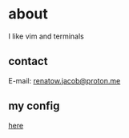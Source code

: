 # about

I like vim and terminals

## contact

E-mail: renatow.jacob@proton.me

## my config

[here](https://github.com/renatowljacob/dotfiles)
